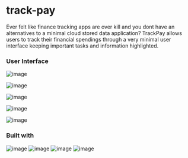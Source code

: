 # track-pay

Ever felt like finance tracking apps are over kill and you dont have an alternatives to a minimal cloud stored data application?
TrackPay allows users to track their financial spendings through a very minimal user interface keeping important tasks and information highlighted.

### User Interface
![image](https://github.com/dr4g0n7ly/track-pay/assets/82759046/16166611-99ad-42da-9383-887b4e6dd061)

![image](https://github.com/dr4g0n7ly/track-pay/assets/82759046/c892d72b-5afc-41df-941b-5675e798ca96)

![image](https://github.com/dr4g0n7ly/track-pay/assets/82759046/7d7e714f-5e59-4761-aca4-bec95255d1be)

![image](https://github.com/dr4g0n7ly/track-pay/assets/82759046/71120867-f086-42fc-8070-df3e10574a77)

![image](https://github.com/dr4g0n7ly/track-pay/assets/82759046/9c7d770b-29b4-4ddc-bff7-1e113530c2af)


### Built with
![image](https://github.com/dr4g0n7ly/track-pay/assets/82759046/00427176-34d0-4b59-9ed9-94132c919c83) ![image](https://github.com/dr4g0n7ly/track-pay/assets/82759046/aa3d5293-0417-4acf-ad07-75f1541a9cca) ![image](https://github.com/dr4g0n7ly/track-pay/assets/82759046/9b4eca81-18f1-46ae-80e3-a62ef0075361) ![image](https://github.com/dr4g0n7ly/track-pay/assets/82759046/85ba39f7-168f-4267-8f6c-190b17699082)
